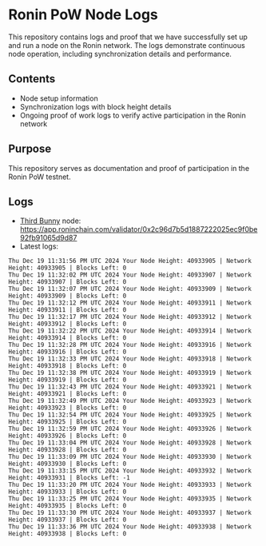 # Ronin PoW Node Logs

This repository contains logs and proof that we have successfully set up and run a node on the Ronin network. The logs demonstrate continuous node operation, including synchronization details and performance.

## Contents

- Node setup information
- Synchronization logs with block height details
- Ongoing proof of work logs to verify active participation in the Ronin network

## Purpose

This repository serves as documentation and proof of participation in the Ronin PoW testnet.

## Logs

- [Third Bunny](https://thirdbunny.xyz/) node: https://app.roninchain.com/validator/0x2c96d7b5d1887222025ec9f0be92fb91065d9d87
- Latest logs:
```
Thu Dec 19 11:31:56 PM UTC 2024 Your Node Height: 40933905 | Network Height: 40933905 | Blocks Left: 0
Thu Dec 19 11:32:02 PM UTC 2024 Your Node Height: 40933907 | Network Height: 40933907 | Blocks Left: 0
Thu Dec 19 11:32:07 PM UTC 2024 Your Node Height: 40933909 | Network Height: 40933909 | Blocks Left: 0
Thu Dec 19 11:32:12 PM UTC 2024 Your Node Height: 40933911 | Network Height: 40933911 | Blocks Left: 0
Thu Dec 19 11:32:17 PM UTC 2024 Your Node Height: 40933912 | Network Height: 40933912 | Blocks Left: 0
Thu Dec 19 11:32:22 PM UTC 2024 Your Node Height: 40933914 | Network Height: 40933914 | Blocks Left: 0
Thu Dec 19 11:32:28 PM UTC 2024 Your Node Height: 40933916 | Network Height: 40933916 | Blocks Left: 0
Thu Dec 19 11:32:33 PM UTC 2024 Your Node Height: 40933918 | Network Height: 40933918 | Blocks Left: 0
Thu Dec 19 11:32:38 PM UTC 2024 Your Node Height: 40933919 | Network Height: 40933919 | Blocks Left: 0
Thu Dec 19 11:32:43 PM UTC 2024 Your Node Height: 40933921 | Network Height: 40933921 | Blocks Left: 0
Thu Dec 19 11:32:49 PM UTC 2024 Your Node Height: 40933923 | Network Height: 40933923 | Blocks Left: 0
Thu Dec 19 11:32:54 PM UTC 2024 Your Node Height: 40933925 | Network Height: 40933925 | Blocks Left: 0
Thu Dec 19 11:32:59 PM UTC 2024 Your Node Height: 40933926 | Network Height: 40933926 | Blocks Left: 0
Thu Dec 19 11:33:04 PM UTC 2024 Your Node Height: 40933928 | Network Height: 40933928 | Blocks Left: 0
Thu Dec 19 11:33:09 PM UTC 2024 Your Node Height: 40933930 | Network Height: 40933930 | Blocks Left: 0
Thu Dec 19 11:33:15 PM UTC 2024 Your Node Height: 40933932 | Network Height: 40933931 | Blocks Left: -1
Thu Dec 19 11:33:20 PM UTC 2024 Your Node Height: 40933933 | Network Height: 40933933 | Blocks Left: 0
Thu Dec 19 11:33:25 PM UTC 2024 Your Node Height: 40933935 | Network Height: 40933935 | Blocks Left: 0
Thu Dec 19 11:33:30 PM UTC 2024 Your Node Height: 40933937 | Network Height: 40933937 | Blocks Left: 0
Thu Dec 19 11:33:36 PM UTC 2024 Your Node Height: 40933938 | Network Height: 40933938 | Blocks Left: 0
```
